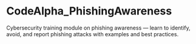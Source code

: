 # CodeAlpha_PhishingAwareness
Cybersecurity training module on phishing awareness — learn to identify, avoid, and report phishing attacks with examples and best practices.

